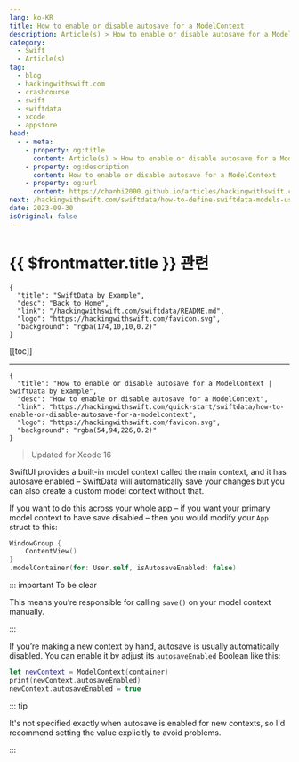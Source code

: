 ```yaml
---
lang: ko-KR
title: How to enable or disable autosave for a ModelContext
description: Article(s) > How to enable or disable autosave for a ModelContext
category:
  - Swift
  - Article(s)
tag: 
  - blog
  - hackingwithswift.com
  - crashcourse
  - swift
  - swiftdata
  - xcode
  - appstore
head:
  - - meta:
    - property: og:title
      content: Article(s) > How to enable or disable autosave for a ModelContext
    - property: og:description
      content: How to enable or disable autosave for a ModelContext
    - property: og:url
      content: https://chanhi2000.github.io/articles/hackingwithswift.com/how-to-enable-or-disable-autosave-for-a-modelcontext.html
next: /hackingwithswift.com/swiftdata/how-to-define-swiftdata-models-using-the-model-macro.md
date: 2023-09-30
isOriginal: false
---
```


# {{ $frontmatter.title }} 관련

```component VPCard
{
  "title": "SwiftData by Example",
  "desc": "Back to Home",
  "link": "/hackingwithswift.com/swiftdata/README.md",
  "logo": "https://hackingwithswift.com/favicon.svg",
  "background": "rgba(174,10,10,0.2)"
}
```

[[toc]]

---

```component VPCard
{
  "title": "How to enable or disable autosave for a ModelContext | SwiftData by Example",
  "desc": "How to enable or disable autosave for a ModelContext",
  "link": "https://hackingwithswift.com/quick-start/swiftdata/how-to-enable-or-disable-autosave-for-a-modelcontext", 
  "logo": "https://hackingwithswift.com/favicon.svg",
  "background": "rgba(54,94,226,0.2)"
}
```

> Updated for Xcode 16

SwiftUI provides a built-in model context called the main context, and it has autosave enabled – SwiftData will automatically save your changes but you can also create a custom model context without that.

If you want to do this across your whole app – if you want your primary model context to have save disabled – then you would modify your `App` struct to this:

```swift
WindowGroup {
    ContentView()
}
.modelContainer(for: User.self, isAutosaveEnabled: false)
```

::: important To be clear

This means you’re responsible for calling `save()` on your model context manually.

:::

If you’re making a new context by hand, autosave is usually automatically disabled. You can enable it by adjust its `autosaveEnabled` Boolean like this:

```swift
let newContext = ModelContext(container)
print(newContext.autosaveEnabled)
newContext.autosaveEnabled = true
```

::: tip

It's not specified exactly when autosave is enabled for new contexts, so I'd recommend setting the value explicitly to avoid problems.

:::

